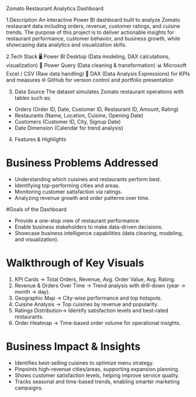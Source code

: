 

Zomato Restaurant Analytics Dashboard

1.Description 
An interactive  Power BI dashboard built to analyze Zomato restaurant data including orders, revenue, customer ratings, and cuisine trends. The purpose of this project is to deliver actionable insights for restaurant performance, customer behavior, and business growth, while showcasing data analytics and visualization skills.

2.Tech Stack 
🖥️ Power BI Desktop (Data modeling, DAX calculations, visualization)
🧹 Power Query (Data cleaning & transformation)
📊 Microsoft Excel / CSV (Raw data handling)
🧮 DAX (Data Analysis Expressions) for KPIs and measures
🌐 GitHub for version control and portfolio presentation

3. Data Source
The dataset simulates Zomato restaurant operations with tables such as:

* Orders (Order ID, Date, Customer ID, Restaurant ID, Amount, Rating)
* Restaurants (Name, Location, Cuisine, Opening Date)
* Customers (Customer ID, City, Signup Date)
* Date Dimension (Calendar for trend analysis)

4. Features & Highlights

# Business Problems Addressed
* Understanding which cuisines and restaurants perform best.
* Identifying top-performing cities and areas.
* Monitoring customer satisfaction via ratings.
* Analyzing revenue growth and order patterns over time.

#Goals of the Dashboard
* Provide a one-stop view of restaurant performance.
* Enable business stakeholders to make data-driven decisions.
* Showcase business intelligence capabilities (data cleaning, modeling, and visualization).

# Walkthrough of Key Visuals
1. KPI Cards → Total Orders, Revenue, Avg. Order Value, Avg. Rating.
2. Revenue & Orders Over Time → Trend analysis with drill-down (year → month → day).
3. Geographic Map → City-wise performance and top hotspots.
4. Cuisine Analysis → Top cuisines by revenue and popularity.
5. Ratings Distribution→ Identify satisfaction levels and best-rated restaurants.
6. Order Heatmap → Time-based order volume for operational insights.

# Business Impact & Insights
* Identifies best-selling cuisines to optimize menu strategy.
* Pinpoints high-revenue cities/areas, supporting expansion planning.
* Shows customer satisfaction levels, helping improve service quality.
* Tracks seasonal and time-based trends, enabling smarter marketing campaigns.



